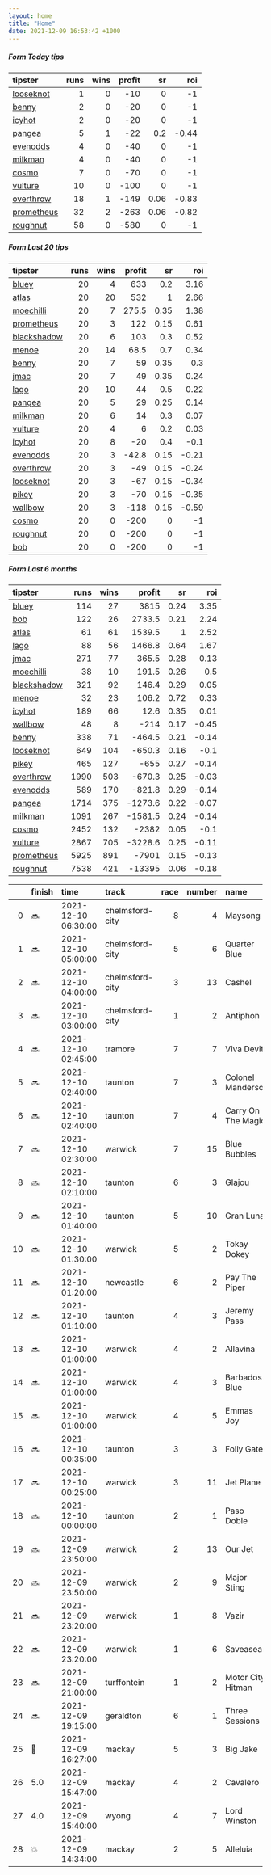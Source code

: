 ```yaml
---   
layout: home  
title: "Home"   
date: 2021-12-09 16:53:42 +1000  
---   
```



##### Form Today tips   

| tipster                                                       |   runs |   wins |   profit |   sr |   roi |
|:--------------------------------------------------------------|-------:|-------:|---------:|-----:|------:|
| [looseknot](https://mrwayneo.github.io/tips/looseknot.html)   |      1 |      0 |      -10 | 0    | -1    |
| [benny](https://mrwayneo.github.io/tips/benny.html)           |      2 |      0 |      -20 | 0    | -1    |
| [icyhot](https://mrwayneo.github.io/tips/icyhot.html)         |      2 |      0 |      -20 | 0    | -1    |
| [pangea](https://mrwayneo.github.io/tips/pangea.html)         |      5 |      1 |      -22 | 0.2  | -0.44 |
| [evenodds](https://mrwayneo.github.io/tips/evenodds.html)     |      4 |      0 |      -40 | 0    | -1    |
| [milkman](https://mrwayneo.github.io/tips/milkman.html)       |      4 |      0 |      -40 | 0    | -1    |
| [cosmo](https://mrwayneo.github.io/tips/cosmo.html)           |      7 |      0 |      -70 | 0    | -1    |
| [vulture](https://mrwayneo.github.io/tips/vulture.html)       |     10 |      0 |     -100 | 0    | -1    |
| [overthrow](https://mrwayneo.github.io/tips/overthrow.html)   |     18 |      1 |     -149 | 0.06 | -0.83 |
| [prometheus](https://mrwayneo.github.io/tips/prometheus.html) |     32 |      2 |     -263 | 0.06 | -0.82 |
| [roughnut](https://mrwayneo.github.io/tips/roughnut.html)     |     58 |      0 |     -580 | 0    | -1    |

##### Form Last 20 tips   

| tipster                                                         |   runs |   wins |   profit |   sr |   roi |
|:----------------------------------------------------------------|-------:|-------:|---------:|-----:|------:|
| [bluey](https://mrwayneo.github.io/tips/bluey.html)             |     20 |      4 |    633   | 0.2  |  3.16 |
| [atlas](https://mrwayneo.github.io/tips/atlas.html)             |     20 |     20 |    532   | 1    |  2.66 |
| [moechilli](https://mrwayneo.github.io/tips/moechilli.html)     |     20 |      7 |    275.5 | 0.35 |  1.38 |
| [prometheus](https://mrwayneo.github.io/tips/prometheus.html)   |     20 |      3 |    122   | 0.15 |  0.61 |
| [blackshadow](https://mrwayneo.github.io/tips/blackshadow.html) |     20 |      6 |    103   | 0.3  |  0.52 |
| [menoe](https://mrwayneo.github.io/tips/menoe.html)             |     20 |     14 |     68.5 | 0.7  |  0.34 |
| [benny](https://mrwayneo.github.io/tips/benny.html)             |     20 |      7 |     59   | 0.35 |  0.3  |
| [jmac](https://mrwayneo.github.io/tips/jmac.html)               |     20 |      7 |     49   | 0.35 |  0.24 |
| [lago](https://mrwayneo.github.io/tips/lago.html)               |     20 |     10 |     44   | 0.5  |  0.22 |
| [pangea](https://mrwayneo.github.io/tips/pangea.html)           |     20 |      5 |     29   | 0.25 |  0.14 |
| [milkman](https://mrwayneo.github.io/tips/milkman.html)         |     20 |      6 |     14   | 0.3  |  0.07 |
| [vulture](https://mrwayneo.github.io/tips/vulture.html)         |     20 |      4 |      6   | 0.2  |  0.03 |
| [icyhot](https://mrwayneo.github.io/tips/icyhot.html)           |     20 |      8 |    -20   | 0.4  | -0.1  |
| [evenodds](https://mrwayneo.github.io/tips/evenodds.html)       |     20 |      3 |    -42.8 | 0.15 | -0.21 |
| [overthrow](https://mrwayneo.github.io/tips/overthrow.html)     |     20 |      3 |    -49   | 0.15 | -0.24 |
| [looseknot](https://mrwayneo.github.io/tips/looseknot.html)     |     20 |      3 |    -67   | 0.15 | -0.34 |
| [pikey](https://mrwayneo.github.io/tips/pikey.html)             |     20 |      3 |    -70   | 0.15 | -0.35 |
| [wallbow](https://mrwayneo.github.io/tips/wallbow.html)         |     20 |      3 |   -118   | 0.15 | -0.59 |
| [cosmo](https://mrwayneo.github.io/tips/cosmo.html)             |     20 |      0 |   -200   | 0    | -1    |
| [roughnut](https://mrwayneo.github.io/tips/roughnut.html)       |     20 |      0 |   -200   | 0    | -1    |
| [bob](https://mrwayneo.github.io/tips/bob.html)                 |     20 |      0 |   -200   | 0    | -1    |

##### Form Last 6 months   

| tipster                                                         |   runs |   wins |   profit |   sr |   roi |
|:----------------------------------------------------------------|-------:|-------:|---------:|-----:|------:|
| [bluey](https://mrwayneo.github.io/tips/bluey.html)             |    114 |     27 |   3815   | 0.24 |  3.35 |
| [bob](https://mrwayneo.github.io/tips/bob.html)                 |    122 |     26 |   2733.5 | 0.21 |  2.24 |
| [atlas](https://mrwayneo.github.io/tips/atlas.html)             |     61 |     61 |   1539.5 | 1    |  2.52 |
| [lago](https://mrwayneo.github.io/tips/lago.html)               |     88 |     56 |   1466.8 | 0.64 |  1.67 |
| [jmac](https://mrwayneo.github.io/tips/jmac.html)               |    271 |     77 |    365.5 | 0.28 |  0.13 |
| [moechilli](https://mrwayneo.github.io/tips/moechilli.html)     |     38 |     10 |    191.5 | 0.26 |  0.5  |
| [blackshadow](https://mrwayneo.github.io/tips/blackshadow.html) |    321 |     92 |    146.4 | 0.29 |  0.05 |
| [menoe](https://mrwayneo.github.io/tips/menoe.html)             |     32 |     23 |    106.2 | 0.72 |  0.33 |
| [icyhot](https://mrwayneo.github.io/tips/icyhot.html)           |    189 |     66 |     12.6 | 0.35 |  0.01 |
| [wallbow](https://mrwayneo.github.io/tips/wallbow.html)         |     48 |      8 |   -214   | 0.17 | -0.45 |
| [benny](https://mrwayneo.github.io/tips/benny.html)             |    338 |     71 |   -464.5 | 0.21 | -0.14 |
| [looseknot](https://mrwayneo.github.io/tips/looseknot.html)     |    649 |    104 |   -650.3 | 0.16 | -0.1  |
| [pikey](https://mrwayneo.github.io/tips/pikey.html)             |    465 |    127 |   -655   | 0.27 | -0.14 |
| [overthrow](https://mrwayneo.github.io/tips/overthrow.html)     |   1990 |    503 |   -670.3 | 0.25 | -0.03 |
| [evenodds](https://mrwayneo.github.io/tips/evenodds.html)       |    589 |    170 |   -821.8 | 0.29 | -0.14 |
| [pangea](https://mrwayneo.github.io/tips/pangea.html)           |   1714 |    375 |  -1273.6 | 0.22 | -0.07 |
| [milkman](https://mrwayneo.github.io/tips/milkman.html)         |   1091 |    267 |  -1581.5 | 0.24 | -0.14 |
| [cosmo](https://mrwayneo.github.io/tips/cosmo.html)             |   2452 |    132 |  -2382   | 0.05 | -0.1  |
| [vulture](https://mrwayneo.github.io/tips/vulture.html)         |   2867 |    705 |  -3228.6 | 0.25 | -0.11 |
| [prometheus](https://mrwayneo.github.io/tips/prometheus.html)   |   5925 |    891 |  -7901   | 0.15 | -0.13 |
| [roughnut](https://mrwayneo.github.io/tips/roughnut.html)       |   7538 |    421 | -13395   | 0.06 | -0.18 |

|    | finish            | time                | track           |   race |   number | name               |   odds | tipster            |
|---:|:------------------|:--------------------|:----------------|-------:|---------:|:-------------------|-------:|:-------------------|
|  0 | :soon:            | 2021-12-10 06:30:00 | chelmsford-city |      8 |        4 | Maysong            |   4.8  | vulture            |
|  1 | :soon:            | 2021-12-10 05:00:00 | chelmsford-city |      5 |        6 | Quarter Blue       |   5.5  | looseknot          |
|  2 | :soon:            | 2021-12-10 04:00:00 | chelmsford-city |      3 |       13 | Cashel             |   9    | vulture            |
|  3 | :soon:            | 2021-12-10 03:00:00 | chelmsford-city |      1 |        2 | Antiphon           |   2.6  | vulture            |
|  4 | :soon:            | 2021-12-10 02:45:00 | tramore         |      7 |        7 | Viva Devito        |   2.25 | overthrow          |
|  5 | :soon:            | 2021-12-10 02:40:00 | taunton         |      7 |        3 | Colonel Manderson  |   8    | overthrow          |
|  6 | :soon:            | 2021-12-10 02:40:00 | taunton         |      7 |        4 | Carry On The Magic |   5    | overthrow          |
|  7 | :soon:            | 2021-12-10 02:30:00 | warwick         |      7 |       15 | Blue Bubbles       |   7.5  | overthrow          |
|  8 | :soon:            | 2021-12-10 02:10:00 | taunton         |      6 |        3 | Glajou             |   7.5  | overthrow          |
|  9 | :soon:            | 2021-12-10 01:40:00 | taunton         |      5 |       10 | Gran Luna          |   5    | milkman            |
| 10 | :soon:            | 2021-12-10 01:30:00 | warwick         |      5 |        2 | Tokay Dokey        |   6    | overthrow,milkman  |
| 11 | :soon:            | 2021-12-10 01:20:00 | newcastle       |      6 |        2 | Pay The Piper      |   1.72 | overthrow          |
| 12 | :soon:            | 2021-12-10 01:10:00 | taunton         |      4 |        3 | Jeremy Pass        |   3    | evenodds,overthrow |
| 13 | :soon:            | 2021-12-10 01:00:00 | warwick         |      4 |        2 | Allavina           |   9.5  | vulture            |
| 14 | :soon:            | 2021-12-10 01:00:00 | warwick         |      4 |        3 | Barbados Blue      |  15    | evenodds,overthrow |
| 15 | :soon:            | 2021-12-10 01:00:00 | warwick         |      4 |        5 | Emmas Joy          |   9.5  | overthrow          |
| 16 | :soon:            | 2021-12-10 00:35:00 | taunton         |      3 |        3 | Folly Gate         |   4.6  | overthrow          |
| 17 | :soon:            | 2021-12-10 00:25:00 | warwick         |      3 |       11 | Jet Plane          |   7    | overthrow          |
| 18 | :soon:            | 2021-12-10 00:00:00 | taunton         |      2 |        1 | Paso Doble         |   1.85 | overthrow          |
| 19 | :soon:            | 2021-12-09 23:50:00 | warwick         |      2 |       13 | Our Jet            |   3    | evenodds,overthrow |
| 20 | :soon:            | 2021-12-09 23:50:00 | warwick         |      2 |        9 | Major Sting        |  11    | overthrow          |
| 21 | :soon:            | 2021-12-09 23:20:00 | warwick         |      1 |        8 | Vazir              |   4.75 | vulture            |
| 22 | :soon:            | 2021-12-09 23:20:00 | warwick         |      1 |        6 | Saveasea           |   7    | overthrow          |
| 23 | :soon:            | 2021-12-09 21:00:00 | turffontein     |      1 |        2 | Motor City Hitman  |   0    | vulture            |
| 24 | :soon:            | 2021-12-09 19:15:00 | geraldton       |      6 |        1 | Three Sessions     |   1.91 | benny,icyhot       |
| 25 | :2nd_place_medal: | 2021-12-09 16:27:00 | mackay          |      5 |        3 | Big Jake           |   1.45 | evenodds,milkman   |
| 26 | 5.0               | 2021-12-09 15:47:00 | mackay          |      4 |        2 | Cavalero           |   6    | pangea,icyhot      |
| 27 | 4.0               | 2021-12-09 15:40:00 | wyong           |      4 |        7 | Lord Winston       |   2.35 | milkman            |
| 28 | :boom:            | 2021-12-09 14:34:00 | mackay          |      2 |        5 | Alleluia           |   3.2  | overthrow          |